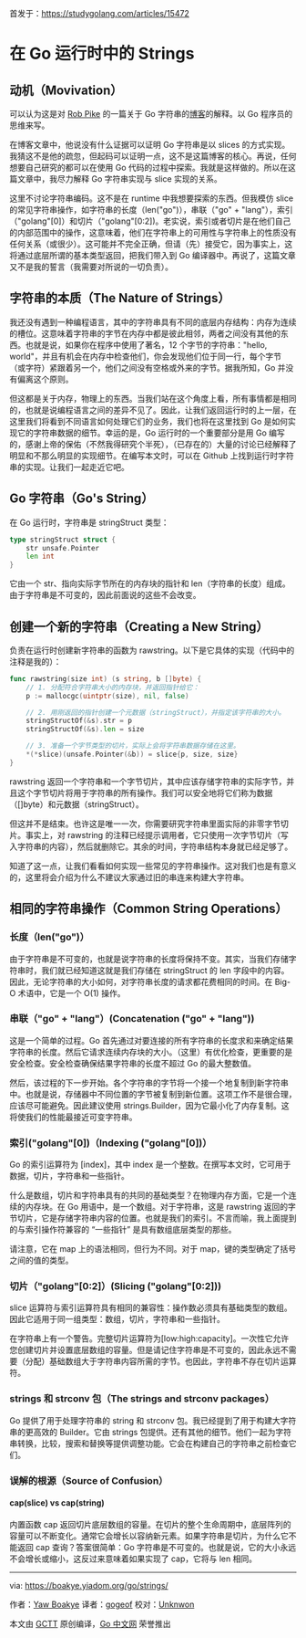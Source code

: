首发于：https://studygolang.com/articles/15472

# 在 Go 运行时中的 Strings

## 动机（Movivation）

可以认为这是对 [Rob Pike](https://ai.google/research/people/r) 的一篇关于 Go 字符串的[博客](https://blog.golang.org/strings)的解释。以 Go 程序员的思维来写。

在博客文章中，他说没有什么证据可以证明 Go 字符串是以 slices 的方式实现。我猜这不是他的疏忽，但起码可以证明一点，这不是这篇博客的核心。再说，任何想要自己研究的都可以在使用 Go 代码的过程中探索。我就是这样做的。所以在这篇文章中，我尽力解释 Go 字符串实现与 slice 实现的关系。

这里不讨论字符串编码。这不是在 runtime 中我想要探索的东西。但我模仿 slice 的常见字符串操作，如字符串的长度（len("go")），串联（"go" + "lang"），索引（"golang"[0]）和切片（"golang"[0:2])。老实说，索引或者切片是在他们自己的内部范围中的操作，这意味着，他们在字符串上的可用性与字符串上的性质没有任何关系（或很少）。这可能并不完全正确，但请（先）接受它，因为事实上，这将通过底层所谓的基本类型返回，把我们带入到 Go 编译器中。再说了，这篇文章又不是我的誓言（我需要对所说的一切负责）。

## 字符串的本质（The Nature of Strings）

我还没有遇到一种编程语言，其中的字符串具有不同的底层内存结构：内存为连续的槽位。这意味着字符串的字节在内存中都是彼此相邻，两者之间没有其他的东西。也就是说，如果你在程序中使用了著名，12 个字节的字符串："hello, world"，并且有机会在内存中检查他们，你会发现他们位于同一行，每个字节（或字符）紧跟着另一个，他们之间没有空格或外来的字节。据我所知，Go 并没有偏离这个原则。

但这都是关于内存，物理上的东西。当我们站在这个角度上看，所有事情都是相同的，也就是说编程语言之间的差异不见了。因此，让我们返回运行时的上一层，在这里我们将看到不同语言如何处理它们的业务，我们也将在这里找到 Go 是如何实现它的字符串数据的细节。幸运的是，Go 运行时的一个重要部分是用 Go 编写的，感谢上帝的保佑（不然我得研究个半死），（已存在的）大量的讨论已经解释了明显和不那么明显的实现细节。在编写本文时，可以在 Github 上找到运行时字符串的实现。让我们一起走近它吧。

## Go 字符串（Go's String）

在 Go 运行时，字符串是 stringStruct 类型：

```go
type stringStruct struct {
	str unsafe.Pointer
	len int
}
```

它由一个 str、指向实际字节所在的内存块的指针和 len（字符串的长度）组成。由于字符串是不可变的，因此前面说的这些不会改变。

## 创建一个新的字符串（Creating a New String）

负责在运行时创建新字符串的函数为 rawstring。以下是它具体的实现（代码中的注释是我的）：

```go
func rawstring(size int) (s string, b []byte) {
	// 1. 分配符合字符串大小的内存块，并返回指针给它：
	p := mallocgc(uintptr(size), nil, false)

	// 2. 用刚返回的指针创建一个元数据（stringStruct），并指定该字符串的大小。
	stringStructOf(&s).str = p
	stringStructOf(&s).len = size

	// 3. 准备一个字节类型的切片，实际上会将字符串数据存储在这里。
	*(*slice)(unsafe.Pointer(&b)) = slice{p, size, size}
}
```

rawstring 返回一个字符串和一个字节切片，其中应该存储字符串的实际字节，并且这个字节切片将用于字符串的所有操作。我们可以安全地将它们称为数据（[]byte）和元数据（stringStruct）。

但这并不是结束。也许这是唯一一次，你需要研究字符串里面实际的非零字节切片。事实上，对 rawstring 的注释已经提示调用者，它只使用一次字节切片（写入字符串的内容），然后就删除它。其余的时间，字符串结构本身就已经足够了。

知道了这一点，让我们看看如何实现一些常见的字符串操作。这对我们也是有意义的，这里将会介绍为什么不建议大家通过旧的串连来构建大字符串。

## 相同的字符串操作（Common String Operations）

### 长度（len("go")）

由于字符串是不可变的，也就是说字符串的长度将保持不变。其实，当我们存储字符串时，我们就已经知道这就是我们存储在 stringStruct 的 len 字段中的内容。因此，无论字符串的大小如何，对字符串长度的请求都花费相同的时间。在 Big-O 术语中，它是一个 O(1) 操作。

### 串联（"go" + "lang"）(Concatenation ("go" + "lang"))

这是一个简单的过程。Go 首先通过对要连接的所有字符串的长度求和来确定结果字符串的长度。然后它请求连续内存块的大小。（这里）有优化检查，更重要的是安全检查。安全检查确保结果字符串的长度不超过 Go 的最大整数值。

然后，该过程的下一步开始。各个字符串的字节将一个接一个地复制到新字符串中。也就是说，存储器中不同位置的字节被复制到新位置。这项工作不是很合理，应该尽可能避免。因此建议使用 strings.Builder，因为它最小化了内存复制。这将使我们的性能最接近可变字符串。

### 索引("golang"[0])（Indexing ("golang"[0])）

Go 的索引运算符为 [index]，其中 index 是一个整数。在撰写本文时，它可用于数据，切片，字符串和一些指针。

什么是数组，切片和字符串具有的共同的基础类型？在物理内存方面，它是一个连续的内存块。在 Go 用语中，是一个数组。对于字符串，这是 rawstring 返回的字节切片，它是存储字符串内容的位置。也就是我们的索引。不言而喻，我上面提到的与索引操作符兼容的 “一些指针” 是具有数组底层类型的那些。

请注意，它在 map 上的语法相同，但行为不同。对于 map，键的类型确定了括号之间的值的类型。

### 切片（"golang"[0:2]）(Slicing ("golang"[0:2]))

slice 运算符与索引运算符具有相同的兼容性：操作数必须具有基础类型的数组。因此它适用于同一组类型：数组，切片，字符串和一些指针。

在字符串上有一个警告。完整切片运算符为[low:high:capacity]。一次性它允许您创建切片并设置底层数组的容量。但是请记住字符串是不可变的，因此永远不需要（分配）基础数组大于字符串内容所需的字节。也因此，字符串不存在切片运算符。

### strings 和 strconv 包（The strings and strconv packages）

Go 提供了用于处理字符串的 string 和 strconv 包。我已经提到了用于构建大字符串的更高效的 Builder。它由 strings 包提供。还有其他的细节。他们一起为字符串转换，比较，搜索和替换等提供调整功能。它会在构建自己的字符串之前检查它们。

### 误解的根源（Source of Confusion）

#### cap(slice) vs cap(string)

内置函数 cap 返回切片底层数组的容量。在切片的整个生命周期中，底层阵列的容量可以不断变化。通常它会增长以容纳新元素。如果字符串是切片，为什么它不能返回 cap 查询？答案很简单：Go 字符串是不可变的。也就是说，它的大小永远不会增长或缩小，这反过来意味着如果实现了 cap，它将与 len 相同。

---

via: https://boakye.yiadom.org/go/strings/

作者：[Yaw Boakye](https://github.com/yawboakye)
译者：[gogeof](https://github.com/gogeof)
校对：[Unknwon](https://github.com/Unknwon)

本文由 [GCTT](https://github.com/studygolang/GCTT) 原创编译，[Go 中文网](https://studygolang.com/) 荣誉推出

